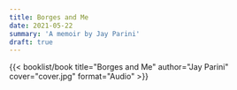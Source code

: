 ```yaml
---
title: Borges and Me
date: 2021-05-22
summary: 'A memoir by Jay Parini'
draft: true
---
```


{{< booklist/book
title="Borges and Me"
author="Jay Parini"
cover="cover.jpg"
format="Audio" >}}
